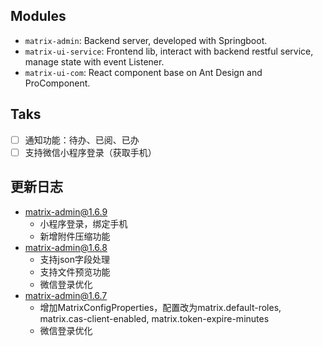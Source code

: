 ## Modules

- `matrix-admin`: Backend server, developed with Springboot.
- `matrix-ui-service`: Frontend lib, interact with backend restful service, manage state with event Listener.
- `matrix-ui-com`: React component base on Ant Design and ProComponent.

## Taks

- [ ] 通知功能：待办、已阅、已办
- [ ] 支持微信小程序登录（获取手机）

## 更新日志
- matrix-admin@1.6.9
  - 小程序登录，绑定手机
  - 新增附件压缩功能
- matrix-admin@1.6.8
  - 支持json字段处理
  - 支持文件预览功能
  - 微信登录优化
- matrix-admin@1.6.7
  - 增加MatrixConfigProperties，配置改为matrix.default-roles, matrix.cas-client-enabled, matrix.token-expire-minutes
  - 微信登录优化

